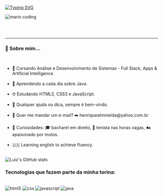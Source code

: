 <!--*************** Título ***************-->

[![Typing SVG](https://readme-typing-svg.herokuapp.com/?color=DCDCDC&size=35&center=true&vCenter=true&width=1000&lines=Olá,+eu+sou+o+Luiz+Henrique;Desenvolvedor+Full+Stack...+almost+there!;Seja+bem-vindo!+#9996)](https://git.io/typing-svg)


<!--*************** Banner ***************-->
<div>
  <img
    src="https://i.imgur.com/1ZvVkDc.gif" 
    alt="mario coding"
    />
</div>
<p>
  <br />
  <br />
</p>

 ---
<!--*************** Sobre mim ***************-->

<h3>🚀 Sobre mim...</h3>
<div>
<br />
  <ul>
    <li>🔭 Cursando Análise e Desenvolvimento de Sistemas - Full Stack, Apps & Artificial Intelligence.</li><br/>
    <li>🎯 Aprendendo a cada dia sobre Java.</li><br/>
    <li>🤓 Estudando HTML5, CSS3 e JavaScript.</li><br/>
    <li>💬 Qualquer ajuda ou dica, sempre é bem-vindo.</li><br/>
    <li>📩 Quer me mandar um e-mail? ➡️ henriquealmmeida@yahoo.com.br</li><br/>
    <li>🤔 Curiosidades: 🎓 bacharel em direito, 🎾 tenista nas horas vagas, 🏍️ apaixonado por motos.</li><br/>
    <li>🇺🇸  Learning english to achieve fluency.</li><br/>
  </ul>
</div>

<!--*************** Skills ***************-->

![Luiz's GitHub stats](https://github-readme-stats.vercel.app/api?username=LuizTamanaha&show_icons=true&theme=dracula)

### Tecnologias que fazem parte da minha torina:

<div style="display: inline_block"><br/>
  <img align="center" alt="html5" src="https://img.shields.io/badge/html5-%23E34F26.svg?style=for-the-badge&logo=html5&logoColor=white"/>
  <img align="center" alt="css" src="https://img.shields.io/badge/css3-%231572B6.svg?style=for-the-badge&logo=css3&logoColor=white"/>
  <img align="center" alt="javascript" src="https://img.shields.io/badge/javascript-%23323330.svg?style=for-the-badge&logo=javascript&logoColor=%23F7DF1E"/>
  <img align="center" alt="java" src="https://img.shields.io/badge/java-%23ED8B00.svg?style=for-the-badge&logo=java&logoColor=white"/>
</div>
